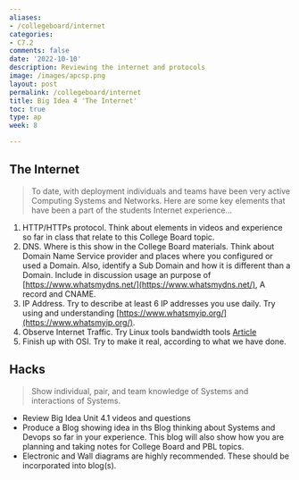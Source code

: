 ```yaml
---
aliases:
- /collegeboard/internet
categories:
- C7.2
comments: false
date: '2022-10-10'
description: Reviewing the internet and protocols
image: /images/apcsp.png
layout: post
permalink: /collegeboard/internet
title: Big Idea 4 'The Internet'
toc: true
type: ap
week: 8

---
```


## The Internet
> To date, with deployment individuals and teams have been very active Computing Systems and Networks.  Here are some key elements that have been a part of the students Internet experience...
1. HTTP/HTTPs protocol.  Think about elements in videos and experience so far in class that relate to this College Board topic.
2. DNS.  Where is this show in the College Board materials.  Think about Domain Name Service provider and places where you configured or used a Domain.  Also, identify a Sub Domain and how it is different than a Domain.  Include in discussion usage an purpose of [https://www.whatsmydns.net/](https://www.whatsmydns.net/), A record and CNAME.
3. IP Address.  Try to describe at least 6 IP addresses you use daily.  Try using and understanding [https://www.whatsmyip.org/](https://www.whatsmyip.org/).
4. Observe Internet Traffic.  Try Linux tools bandwidth tools [Article](https://www.binarytides.com/linux-commands-monitor-network/)
5. Finish up with OSI.  Try to make it real, according to what we have done.

## Hacks
> Show individual, pair, and team knowledge of Systems and interactions of Systems.
- Review Big Idea Unit 4.1 videos and questions
- Produce a Blog showing idea in ths Blog thinking about Systems and Devops so far in your experience.  This blog will also show how you are planning and taking notes for College Board and PBL topics.
- Electronic and Wall diagrams are highly recommended.  These should be incorporated into blog(s).
